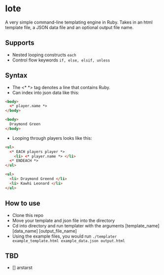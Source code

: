 # lote
A very simple command-line templating engine in Ruby. Takes in an html template file,
a JSON data file and an optional output file name.

## Supports
* Nested looping constructs `each`
* Control flow keywords `if, else, elsif, unless`

## Syntax
* The <\* \*> tag denotes a line that contains Ruby.
* Can index into json data like this:
```html
<body>
  <* player.name *>
</body>
```
```html
<body>
  Draymond Green
</body>
```
* Looping through players looks like this:
```html
<ul>
  <* EACH players player *>
    <li> <* player.name *> </li>
  <* ENDEACH *>
</ul>
```
```html
<ul>
  <li> Draymond Greend </li>
  <li> Kawhi Leonard </li>
</ul>
```

## How to use
* Clone this repo
* Move your template and json file into the directory
* Cd into directory and run templater with the arguments [template_name] [data_name] [output_file_name]
* Using the example files, you would run `./templater example_template.html example_data.json output.html`

## TBD
- [] arstarst
